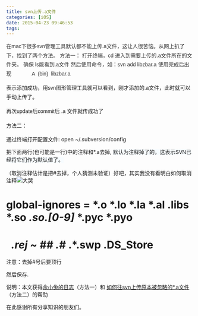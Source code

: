 ```yaml
---
title: svn上传.a文件
categories: [iOS]
date: 2015-04-23 09:46:53
tags:
---
```


<span style="color: rgb(51, 51, 51); font-size: 14px; font-family: &#39;Hiragino Sans GB W3&#39;, &#39;Hiragino Sans GB&#39;, Arial, Helvetica, simsun, u5b8bu4f53; line-height: 24.5px;">在mac下很多svn管理工具默认都不能上传.a文件，这让人很苦恼。从网上扒了下，找到了两个方法。</span>
<span style="color: rgb(51, 51, 51); font-size: 14px; line-height: 24.5px; font-family: &#39;Hiragino Sans GB W3&#39;, &#39;Hiragino Sans GB&#39;, Arial, Helvetica, simsun, u5b8bu4f53;">方法一：
打开终端，cd 进入到需要上传的.a文件所在的文件夹。&nbsp;确保 ls能看到.a文件
然后使用命令，如：svn add libzbar.a
使用完成后出现
&nbsp; &nbsp; &nbsp; &nbsp; &nbsp; &nbsp; &nbsp;A &nbsp;(bin) &nbsp;libzbar.a
</span><span style="color: rgb(51, 51, 51); font-family: Arial; font-size: 14px; line-height: 26px; background-color: rgb(255, 255, 255);"></span>

<span style="line-height: 24.5px; font-family: &#39;Hiragino Sans GB W3&#39;, &#39;Hiragino Sans GB&#39;, Arial, Helvetica, simsun, u5b8bu4f53;">表示添加成功，用svn图形管理工具就可以看到，刚才添加的.a文件，此时就可以手动上传了。</span>

<span style="line-height: 24.5px; font-family: &#39;Hiragino Sans GB W3&#39;, &#39;Hiragino Sans GB&#39;, Arial, Helvetica, simsun, u5b8bu4f53;">再次update后commit后 .a 文件就传成功了</span>

<span style="line-height: 24.5px; font-family: &#39;Hiragino Sans GB W3&#39;, &#39;Hiragino Sans GB&#39;, Arial, Helvetica, simsun, u5b8bu4f53;">
</span>

<span style="line-height: 24.5px; font-family: &#39;Hiragino Sans GB W3&#39;, &#39;Hiragino Sans GB&#39;, Arial, Helvetica, simsun, u5b8bu4f53;">方法二：</span>

通过终端打开配置文件: open ~/.subversion/config

<span style="line-height: 24.5px; font-family: &#39;Hiragino Sans GB W3&#39;, &#39;Hiragino Sans GB&#39;, Arial, Helvetica, simsun, u5b8bu4f53;"></span>

把下面两行(也可能是一行)中的注释和*.a去掉,&nbsp;<span style="font-family: Arial, Helvetica, simsun, u5b8bu4f53; line-height: 21px; background-color: rgb(247, 252, 255);">默认为注释掉了的，这表示SVN已经将它们作为默认值了。</span>

（取消注释估计是把#去掉，个人猜测未验证）好吧，其实我没有看明白如何取消注释![大哭](http://static.blog.csdn.net/xheditor/xheditor_emot/default/wail.gif)

# global-ignores = *.o *.lo *.la *.al .libs *.so *.so.[0-9]* *.pyc *.pyo
# &nbsp; *.rej *~ #*# .#* .*.swp .DS_Store

注意：去掉#号后要顶行

然后保存.

说明：本文获得[佘小兔的日志](http://yul100887.blog.163.com/blog/static/20033613520121117105938991/)（方法一）和&nbsp;[如何往svn上传原本被忽略的*.a文件](http://blog.csdn.net/xu_yunan/article/details/6728216)（方法二）的帮助

在此感谢所有分享知识的朋友们。